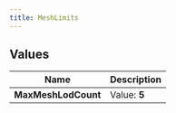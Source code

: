 ```yaml
---
title: MeshLimits
---
```


## Values
| Name | Description |
| ---- | ----------- |
| **MaxMeshLodCount** | Value: **5** |

